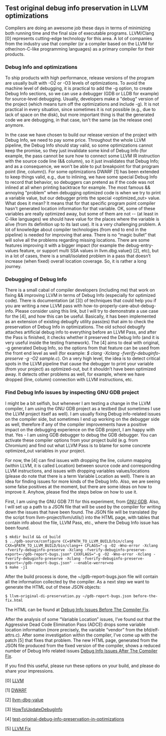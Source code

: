 ##  Test original debug info preservation in LLVM optimizations

Compilers are doing an awesome job these days in terms of minimizing both running time and the final size of executable programs. LLVM/Clang [0] represents cutting-edge technology for this area. A lot of companies from the industry use that compiler (or a compiler based on the LLVM for other/non-C-like programming languages) as a primary compiler for their products.

### Debug Info and optimizations

To ship products with high performance, release versions of the program are usually built with -O2 or -O3 levels of optimizations. To avoid the machine level of debugging, it is practical to add the -g option, to create Debug Info sections, so we can use a debugger (GDB or LLDB for example) for source-level debugging. Usually, developers make a "debug" version of the project (which means turn off the optimizations and include -g). It is not practical in every situation, since sometimes it is not possible (e.g., due to lack of space on the disk), but more important thing is that the generated code we are debugging, in that case, isn't the same (as the release one) anymore.

In the case we have chosen to build our release version of the project with Debug Info, we need to pay some price. Throughout the whole LLVM pipeline, the Debug Info should stay valid, so some optimizations cannot keep the promise, so they just invalidate some kind of Debug Info (for example, the pass cannot be sure how to connect some LLVM IR instruction with the source code line (&& column), so it just invalidates that Debug Info; and as a consequence, we won't be able to put breakpoint for that program point (line, column)). For some optimizations DWARF [1] has been extended to keep things valid, e.g., due to inlining, we have some special Debug Info to record that behavior, so debuggers can pretend as if the code was not inlined at all when printing backtrace for example. The most famous && annoying "problem" when debugging optimized code is when we try to print a variable value, but our debugger prints the special <optimized_out> value. What does it mean? It means that for that specific program point compiler hasn't generated location information for that variable. OK, some of these variables are really optimized away, but some of them are not -- (at least in C-like languages) we should have value for the places where the variable is alive (from its definition up to its last use). It is a very challenging problem. A lot of knowledge about compiler technologies (from end to end in the pipeline) is needed for improving that area. There is no “magic bullet” that will solve all the problems regarding missing locations. There are some features improving it with a bigger impact (for example the debug-entry-values feature, or support multi SSA values in llvm.dbg.value() [2], etc), but in a lot of cases, there is a small/isolated problem in a pass that doesn’t increase (when fixed) overall location coverage. So, it is rather a long journey.

### Debugging of Debug Info

There is a small cabal of compiler developers (including me) that work on fixing && improving LLVM in terms of Debug Info (especially for optimized code). There is documentation (at [3]) of techniques that could help you if you are writing a new LLVM pass with how-to-properly-care-abut-debug-info. Please consider using this link, but I will try to demonstrate a use case for the [4], and how this can be useful. Basically, it has been implemented as an extension of existing debugify utility pass(es) that aim to check the preservation of Debug Info in optimizations. The old school debugify attaches artificial debug info to everything before an LLVM Pass, and after the Pass is finished, it checks whether it preserved the Debug Info (and it is very useful inside the testing framework). The [4] aims to deal with original, -g generated Debug Info, so the options from that feature can be used from the front end level as well (for example: *$ clang -Xclang -fverify-debuginfo-preserve -g -O2 sample.c*). On a very high level, the idea is to detect critical spots in the LLVM pipeline that cause the debugger to print your variable (from your project) as optimized-out, but it shouldn’t have been optimized away. It detects other problems as well, for example, where we have dropped (line, column) connection with LLVM instructions, etc.

### Find Debug Info issues by inspecting GNU GDB project

I might be a bit selfish, but whenever I am testing a change in the LLVM compiler, I am using the GNU GDB project as a testbed (but sometimes I use the LLVM project itself as well). I am usually fixing Debug info-related issues on the compiler side, but sometimes I end up working on the debugger side as well, therefore if any of the compiler improvements have a positive impact on the debugging experience on the GDB project, I am happy with that. Yes - I am using GDB debugger to debug the GDB debugger. You can activate these compiler options from your project build (e.g. from Chromium) and find out what LLVM Pass is to blame for some concrete optimized_out variables in your project.

For now, the [4] can find issues with dropping the line, column mapping (within LLVM, it is called Location) between source code and corresponding LLVM instructions, and issues with dropping variables values/locations (please do note that there is a term Variable Location as well). There is an idea for finding issues for more kinds of the Debug Info. Also, we are seeing some false positives at the moment, but there are some ideas on how to improve it. Anyhow, please find the steps below on how to use it.

First, I am using the GNU GDB 7.11 for this experiment, from [GNU GDB](https://www.gnu.org/software/gdb/).
Also, I will set up a path to a JSON file that will be used by the compiler for writing down the issues that have been found. The JSON file will be translated (by the script from llvm-project/llvm/utils/) into the HTML page, with tables that contain info about the file, LLVM Pass, etc., where the Debug Info issue has been found.

    $ mkdir build && cd build
    $ ../gdb-source/configure CC=$PATH_TO_LLVM_BUILD/bin/clang CXX=$PATH_TO_LLVM_BUILD/bin/clang++ CFLAGS="-g -O2 -Wno-error -Xclang -fverify-debuginfo-preserve -Xclang -fverify-debuginfo-preserve-export=~/gdb-report-bugs.json" CXXFLAGS="-g -O2 -Wno-error -Xclang -fverify-debuginfo-preserve -Xclang -fverify-debuginfo-preserve-export=~/gdb-report-bugs.json" --enable-werror=no
    $ make -j1

After the build process is done, the ~/gdb-report-bugs.json file will contain all the information collected by the compiler. As a next step we want to generate the HTML out of these JSON objects:

    $ llvm-original-di-preservation.py ~/gdb-report-bugs.json before-the-fix.html

The HTML can be found at [Debug Info Issues Before The Compiler Fix](https://djolertrk.github.io/di-check-before-adce-fix/).

After the analysis of some “Variable Location” issues, I’ve found out that the Aggressive Dead Code Elimination Pass (ADCE) drops some variable location information (more precisely, the variable “vendor” from the bfd/elf-attrs.c). After some investigation within the compiler, I’ve come up with the patch [5] that fixes that problem. The new HTML page, generated from the JSON file produced from the fixed version of the compiler, shows a reduced number of Debug Info related issues [Debug Info Issues After The Compiler Fix](https://djolertrk.github.io/di-check-after-adce-fix/).

If you find this useful, please run these options on your build, and please do share your impressions.

[0] [LLVM](https://llvm.org/)

[1] [DWARF](http://dwarfstd.org/)

[2] [llvm-dbg-value](https://llvm.org/docs/SourceLevelDebugging.html#llvm-dbg-value)

[3] [HowToUpdateDebugInfo](https://llvm.org/docs/HowToUpdateDebugInfo.html)

[4] [test-original-debug-info-preservation-in-optimizations](https://llvm.org/docs/HowToUpdateDebugInfo.html#test-original-debug-info-preservation-in-optimizations)

[5] [LLVM Fix](https://reviews.llvm.org/D100844)


